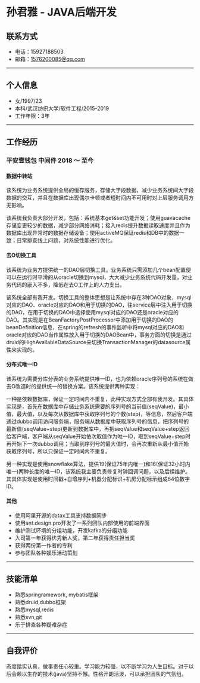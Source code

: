 # 孙君雅 - JAVA后端开发



## 联系方式

- 电话：15927188503
- 邮箱：1576200085@qq.com

---

## 个人信息

- 女/1997/23
- 本科/武汉纺织大学/软件工程/2015-2019
- 工作年限：3年

---

## 工作经历

### 平安壹钱包      中间件        2018 ～ 至今

#### 数据中转站

​        该系统为业务系统提供全局的缓存服务，存储大字段数据，减少业务系统间大字段数据的交互，并且在数据库出现偶尔卡顿或者短时间内不可用时对上层服务调用方无影响。

​        该系统我负责大部分开发，包括：系统基本get&set功能开发；使用guavacache存储变更较少的数据，减少部分网络消耗；接入redis提升数据读取速度并且作为数据库出现异常时的数据存储设备；使用activeMQ保证redis和DB中的数据一致；日常排查线上问题，对系统性能进行优化。 

#### 去O切换工具

​       该系统为业务方提供统一的DAO层切换工具。业务系统只需添加几个bean配置便可以在运行时平滑的从oracle切换到mysql，大大减少业务系统代码开发量，对业务代码的嵌入不多，降低在去O工作上的人力支出。

​       该系统全部有我开发。切换工具的整体思想是让系统中存在3种DAO对象，mysql对应的DAO、oracle对应的DAO和用于切换的DAO，往service层中注入用于切换的DAO，在用于切换的DAO中选择使用mysql对应的DAO还是oracle对应的DAO。其实现是在BeanFactoryPostProcessor中添加用于切换的DAO的beanDefinition信息，在spring的refresh的事件监听中将mysql对应的DAO和oracle对应的DAO当作属性放入用于切换的DAOBean中，事务方面的切换是通过druid的HighAvailableDataSource来切换TransactionManager的datasource属性来实现的。

#### 分布式唯一ID

​        该系统为需要分库分表的业务系统提供唯一ID，也为依赖oracle序列号的系统在做去O改造时的提供统一的替换方案。该系统提供两种实现：

​        一种是依赖数据库，保证一定时间内不重复，此种实现方式全部有我开发。其具体实现是，首先在数据库中存储业务系统需要的序列号的当前值(seqValue)，最小值，最大值，以及每次从数据库中获取序列号的个数(step)，等信息，然后客户端通过dubbo调用访问服务端，服务端从数据库中获取序列号的信息，把序列号的最新值(seqValue+step)更新到数据库中，再把seqValue和seqValue+step返回给客户端，客户端从seqValue开始依次取值作为唯一ID，取到seqValue+step时再开始下一次dubbo调用；当取到序列号的最大值时，会再次重新从最小值开始获取序列号，所以只保证一定时间内不重复。

​        另一种实现是使用snowflake算法，提供19(保证75年内唯一)和16(保证32小时内唯一)两种长度的唯一ID，该系统我主要负责修复时钟回调问题，以及后续维护。其具体实现是使用时间戳+自增序列+机器分配标识+机房分配标示组成64位数字ID。

#### 其他

- 使用阿里开源的datax工具支持数据同步
- 使用ant.design.pro开发了一系列团队内部使用的前端界面
- 维护测试环境的分组功能，开发kafka的分组功能
- 入司第一年获得优秀新人奖，第二年获得责任担当奖
- 获得两份第一作者的专利
- 参与团队各种娱乐活动策划

---



## 技能清单

- 熟悉springramework, mybatis框架
- 熟悉druid,dubbo框架
- 熟悉mysql,redis
- 熟悉svn,git
- 乐于排查各种疑难杂症

---



## 自我评价

态度踏实认真，做事责任心较重。学习能力较强，以不断学习为人生目标。对于以后会赖以生存的技术(java)坚持不懈。性格开朗活泼，可以承担团队的气氛组。